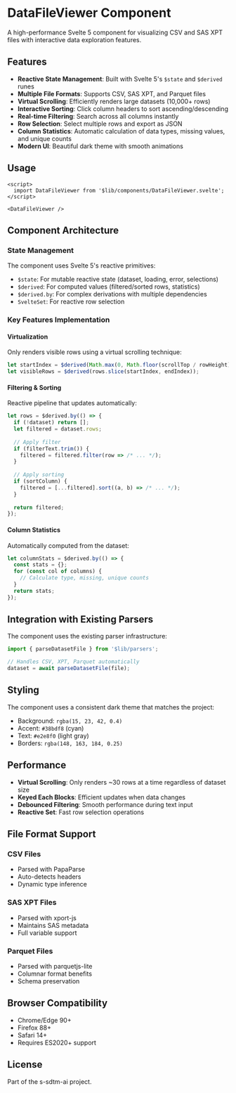 # DataFileViewer Component

A high-performance Svelte 5 component for visualizing CSV and SAS XPT files with interactive data exploration features.

## Features

- **Reactive State Management**: Built with Svelte 5's `$state` and `$derived` runes
- **Multiple File Formats**: Supports CSV, SAS XPT, and Parquet files
- **Virtual Scrolling**: Efficiently renders large datasets (10,000+ rows)
- **Interactive Sorting**: Click column headers to sort ascending/descending
- **Real-time Filtering**: Search across all columns instantly
- **Row Selection**: Select multiple rows and export as JSON
- **Column Statistics**: Automatic calculation of data types, missing values, and unique counts
- **Modern UI**: Beautiful dark theme with smooth animations

## Usage

```svelte
<script>
  import DataFileViewer from '$lib/components/DataFileViewer.svelte';
</script>

<DataFileViewer />
```

## Component Architecture

### State Management

The component uses Svelte 5's reactive primitives:

- `$state`: For mutable reactive state (dataset, loading, error, selections)
- `$derived`: For computed values (filtered/sorted rows, statistics)
- `$derived.by`: For complex derivations with multiple dependencies
- `SvelteSet`: For reactive row selection

### Key Features Implementation

#### Virtualization
Only renders visible rows using a virtual scrolling technique:
```typescript
let startIndex = $derived(Math.max(0, Math.floor(scrollTop / rowHeight) - 10));
let visibleRows = $derived(rows.slice(startIndex, endIndex));
```

#### Filtering & Sorting
Reactive pipeline that updates automatically:
```typescript
let rows = $derived.by(() => {
  if (!dataset) return [];
  let filtered = dataset.rows;
  
  // Apply filter
  if (filterText.trim()) {
    filtered = filtered.filter(row => /* ... */);
  }
  
  // Apply sorting
  if (sortColumn) {
    filtered = [...filtered].sort((a, b) => /* ... */);
  }
  
  return filtered;
});
```

#### Column Statistics
Automatically computed from the dataset:
```typescript
let columnStats = $derived.by(() => {
  const stats = {};
  for (const col of columns) {
    // Calculate type, missing, unique counts
  }
  return stats;
});
```

## Integration with Existing Parsers

The component uses the existing parser infrastructure:

```typescript
import { parseDatasetFile } from '$lib/parsers';

// Handles CSV, XPT, Parquet automatically
dataset = await parseDatasetFile(file);
```

## Styling

The component uses a consistent dark theme that matches the project:
- Background: `rgba(15, 23, 42, 0.4)`
- Accent: `#38bdf8` (cyan)
- Text: `#e2e8f0` (light gray)
- Borders: `rgba(148, 163, 184, 0.25)`

## Performance

- **Virtual Scrolling**: Only renders ~30 rows at a time regardless of dataset size
- **Keyed Each Blocks**: Efficient updates when data changes
- **Debounced Filtering**: Smooth performance during text input
- **Reactive Set**: Fast row selection operations

## File Format Support

### CSV Files
- Parsed with PapaParse
- Auto-detects headers
- Dynamic type inference

### SAS XPT Files  
- Parsed with xport-js
- Maintains SAS metadata
- Full variable support

### Parquet Files
- Parsed with parquetjs-lite
- Columnar format benefits
- Schema preservation

## Browser Compatibility

- Chrome/Edge 90+
- Firefox 88+
- Safari 14+
- Requires ES2020+ support

## License

Part of the s-sdtm-ai project.

